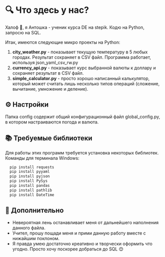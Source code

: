 
# 🔍 Что здесь у нас?
Халоф 👋, я Антошка - ученик курса DE на stepik. Кодю на Python, запросю на SQL.

Итак, имеются следующие микро проекты на Python:
1. **city_weather.py** - показывает текущую температуру в 5 любых городах. Результат сохраняет в CSV файл. Программа работает, используя json_yaml_csv_rw.py
2. **currency_api.py** - показывает курс выбранной валюты к доллару и сохраняет результат в CSV файл.
3. **simple_calculator.py** - просто хорошо написанный калькулятор, который может считать лишь несколько типов операций (сложение, вычитание, умножение и деление).




## ⚙️ Настройки

Папка config содержит общий конфигурационный файл global_config.py, в котором настраиваются погода и валюта.


## 📚 Требуемые библиотеки

Для работы этих программ требуется установка некоторых библиотек. Команды для терминала Windows:

```bash
  pip install requests
  pip install pyyaml
  pip install pyjson
  pip install PySys
  pip install pandas
  pip install pathlib
  pip install DateTime
```

## 🙏 Дополнительно

- Невероятная лень останавливает меня от дальнейшего наполнения данного файла.
- Учител, прошу пощади меня и прими данную работу вместе с нижайшим поклоном.
- Я правда умею достаточно креативно и творчески оформить что угодно. Просто хочу поскорее добраться до SQL 😊


